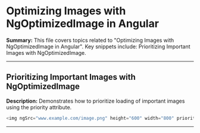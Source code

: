 # Optimizing Images with NgOptimizedImage in Angular

**Summary:** This file covers topics related to "Optimizing Images with NgOptimizedImage in Angular". Key snippets include: Prioritizing Important Images with NgOptimizedImage.

---

## Prioritizing Important Images with NgOptimizedImage

**Description:** Demonstrates how to prioritize loading of important images using the priority attribute.

```typescript
<img ngSrc="www.example.com/image.png" height="600" width="800" priority />
```

---
